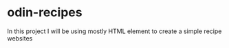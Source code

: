 # odin-recipes
In this project I will be using mostly HTML element to create a simple recipe websites